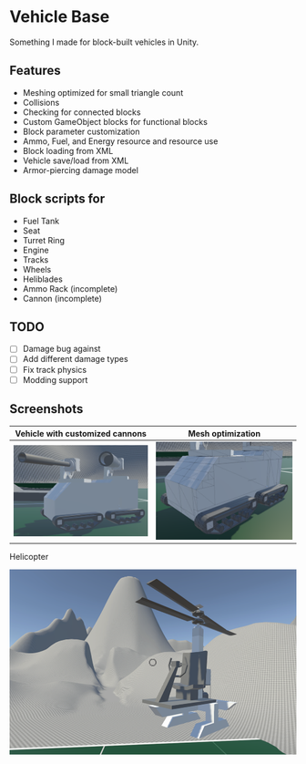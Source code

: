 # Vehicle Base

Something I made for block-built vehicles in Unity. 

## Features
- Meshing optimized for small triangle count
- Collisions
- Checking for connected blocks
- Custom GameObject blocks for functional blocks
- Block parameter customization
- Ammo, Fuel, and Energy resource and resource use
- Block loading from XML
- Vehicle save/load from XML
- Armor-piercing damage model

## Block scripts for 
- Fuel Tank 
- Seat
- Turret Ring
- Engine
- Tracks
- Wheels
- Heliblades
- Ammo Rack (incomplete)
- Cannon (incomplete)
  
## TODO
- [ ] Damage bug against 
- [ ] Add different damage types
- [ ] Fix track physics
- [ ] Modding support

## Screenshots
Vehicle with customized cannons   |  Mesh optimization
:--------------------------------:|:-------------------------:
![](screenshots/screenshot1.png)  |  ![this is screenshot](screenshots/meshoptimization.png)

Helicopter

![](screenshots/helicopter.png)
